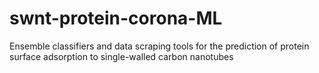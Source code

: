 # swnt-protein-corona-ML
Ensemble classifiers and data scraping tools for the prediction of protein surface adsorption to single-walled carbon nanotubes
